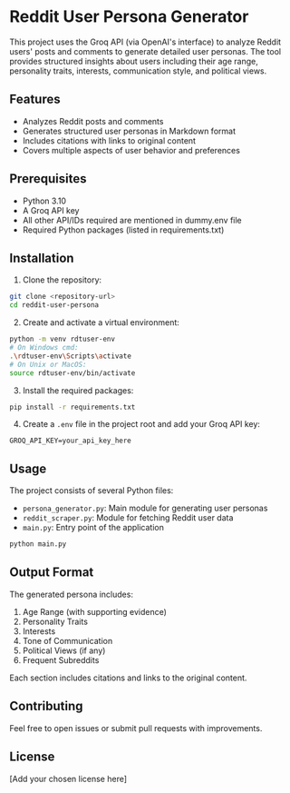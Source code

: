 # Reddit User Persona Generator

This project uses the Groq API (via OpenAI's interface) to analyze Reddit users' posts and comments to generate detailed user personas. The tool provides structured insights about users including their age range, personality traits, interests, communication style, and political views.

## Features

- Analyzes Reddit posts and comments
- Generates structured user personas in Markdown format
- Includes citations with links to original content
- Covers multiple aspects of user behavior and preferences

## Prerequisites

- Python 3.10
- A Groq API key
- All other API/IDs required are mentioned in dummy.env file 
- Required Python packages (listed in requirements.txt)

## Installation

1. Clone the repository:
```bash
git clone <repository-url>
cd reddit-user-persona
```

2. Create and activate a virtual environment:
```bash
python -m venv rdtuser-env
# On Windows cmd:
.\rdtuser-env\Scripts\activate
# On Unix or MacOS:
source rdtuser-env/bin/activate
```

3. Install the required packages:
```bash
pip install -r requirements.txt
```

4. Create a `.env` file in the project root and add your Groq API key:
```env
GROQ_API_KEY=your_api_key_here

```

## Usage

The project consists of several Python files:
- `persona_generator.py`: Main module for generating user personas
- `reddit_scraper.py`: Module for fetching Reddit user data
- `main.py`: Entry point of the application

```bash
python main.py

```


## Output Format

The generated persona includes:
1. Age Range (with supporting evidence)
2. Personality Traits
3. Interests
4. Tone of Communication
5. Political Views (if any)
6. Frequent Subreddits

Each section includes citations and links to the original content.

## Contributing

Feel free to open issues or submit pull requests with improvements.

## License

[Add your chosen license here]

